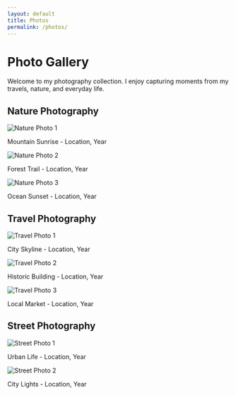 ```yaml
---
layout: default
title: Photos
permalink: /photos/
---
```


# Photo Gallery

Welcome to my photography collection. I enjoy capturing moments from my travels, nature, and everyday life.

## Nature Photography

<div class="photo-grid">
    <div class="photo-item">
        <img src="{{ '/assets/images/nature1.jpg' | relative_url }}" alt="Nature Photo 1">
        <p>Mountain Sunrise - Location, Year</p>
    </div>
    <div class="photo-item">
        <img src="{{ '/assets/images/nature2.jpg' | relative_url }}" alt="Nature Photo 2">
        <p>Forest Trail - Location, Year</p>
    </div>
    <div class="photo-item">
        <img src="{{ '/assets/images/nature3.jpg' | relative_url }}" alt="Nature Photo 3">
        <p>Ocean Sunset - Location, Year</p>
    </div>
</div>

## Travel Photography

<div class="photo-grid">
    <div class="photo-item">
        <img src="{{ '/assets/images/travel1.jpg' | relative_url }}" alt="Travel Photo 1">
        <p>City Skyline - Location, Year</p>
    </div>
    <div class="photo-item">
        <img src="{{ '/assets/images/travel2.jpg' | relative_url }}" alt="Travel Photo 2">
        <p>Historic Building - Location, Year</p>
    </div>
    <div class="photo-item">
        <img src="{{ '/assets/images/travel3.jpg' | relative_url }}" alt="Travel Photo 3">
        <p>Local Market - Location, Year</p>
    </div>
</div>

## Street Photography

<div class="photo-grid">
    <div class="photo-item">
        <img src="{{ '/assets/images/street1.jpg' | relative_url }}" alt="Street Photo 1">
        <p>Urban Life - Location, Year</p>
    </div>
    <div class="photo-item">
        <img src="{{ '/assets/images/street2.jpg' | relative_url }}" alt="Street Photo 2">
        <p>City Lights - Location, Year</p>
    </div>
</div>